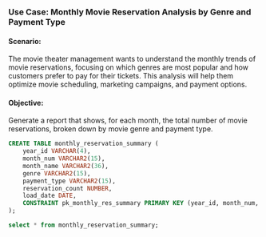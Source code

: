 ### Use Case: Monthly Movie Reservation Analysis by Genre and Payment Type

#### Scenario:
The movie theater management wants to understand the monthly trends of movie reservations, focusing on which genres are most popular and how customers prefer to pay for their tickets. 
This analysis will help them optimize movie scheduling, marketing campaigns, and payment options.
#### Objective:
Generate a report that shows, for each month, the total number of movie reservations, broken down by movie genre and payment type.
```sql
CREATE TABLE monthly_reservation_summary (
    year_id VARCHAR(4),
    month_num VARCHAR2(15),
    month_name VARCHAR2(36),
    genre VARCHAR2(15),
    payment_type VARCHAR2(15),
    reservation_count NUMBER,
    load_date DATE,
    CONSTRAINT pk_monthly_res_summary PRIMARY KEY (year_id, month_num, genre, payment_type)
);

select * from monthly_reservation_summary;
```
